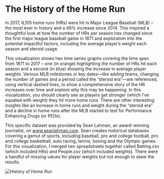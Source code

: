 # The History of the Home Run
In 2017, 6,105 home runs (HRs) were hit in Major League Baseball (MLB) – the most ever in history and a 46% increase since 2014. This inspired a thoughtful look at how the number of HRs per season has changed since the first major league baseball game in 1871 and exploration into the potential impactful factors, including the average player’s weight each season and steroid usage. 

This visualization shows two time series graphs covering the time span from 1871 to 2017 – one (in orange) highlighting the number of HRs hit each season and a second (in blue) showing the increase in average player weights. Various MLB milestones or key dates—like adding teams, changing the number of games and a period called the “steroid era”—are referenced, using vertical dashed lines, to show a comprehensive story of the HR increases over time and explore why this may be happening. In this visualization, you should clearly see as players get stronger (which I’ve equated with weight) they hit more home runs. There are other interesting insights like an increase in home runs and weight during the “steroid era” and a decline in home runs after the MLB started to test for Performance Enhancing Drugs (or PEDs). 

This specific dataset was provided by Sean Lahman, an award-winning journalist, on www.seanlahman.com. Sean creates historical databases covering a gamut of sports, including baseball, pro and college football, pro and college basketball, auto racing, tennis, boxing and the Olympic games. For this visualization, I merged two spreadsheets together called Batting.csv (which included HRs) and People.csv (which included weights). There were a handful of missing values for player weights but not enough to skew the results.

![History of Home Run](https://github.com/jmm4138/DataViz-Baseball/Version3.png?raw=true "Version3")
